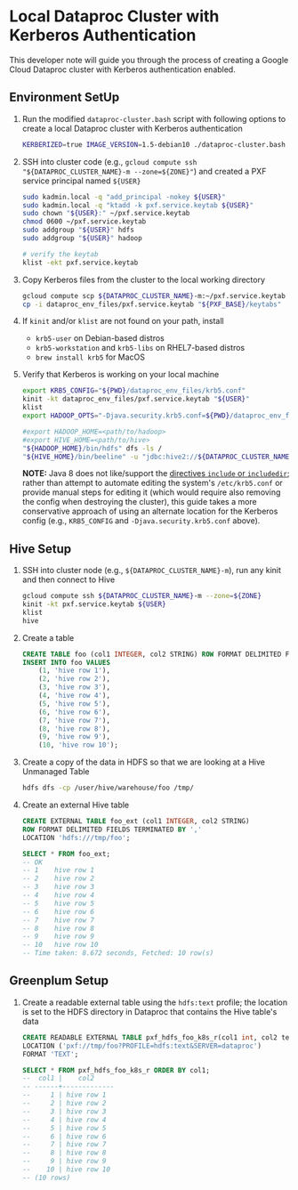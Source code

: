 # Local Dataproc Cluster with Kerberos Authentication

This developer note will guide you through the process of creating a Google Cloud Dataproc cluster with Kerberos authentication enabled.

## Environment SetUp

1. Run the modified `dataproc-cluster.bash` script with following options to create a local Dataproc cluster with Kerberos authentication

    ```sh
    KERBERIZED=true IMAGE_VERSION=1.5-debian10 ./dataproc-cluster.bash --create 'core:hadoop.security.auth_to_local=RULE:[1:$1] RULE:[2:$1] DEFAULT,hdfs:dfs.client.use.datanode.hostname=true'
    ```

1. SSH into cluster code (e.g., `gcloud compute ssh "${DATAPROC_CLUSTER_NAME}-m --zone=${ZONE}"`) and created a PXF service principal named `${USER}`

    ```sh
    sudo kadmin.local -q "add_principal -nokey ${USER}"
    sudo kadmin.local -q "ktadd -k pxf.service.keytab ${USER}"
    sudo chown "${USER}:" ~/pxf.service.keytab
    chmod 0600 ~/pxf.service.keytab
    sudo addgroup "${USER}" hdfs
    sudo addgroup "${USER}" hadoop

    # verify the keytab
    klist -ekt pxf.service.keytab
    ```

1. Copy Kerberos files from the cluster to the local working directory

    ```sh
    gcloud compute scp ${DATAPROC_CLUSTER_NAME}-m:~/pxf.service.keytab "${DATAPROC_CLUSTER_NAME}-m:/etc/krb5.conf" dataproc_env_files/
    cp -i dataproc_env_files/pxf.service.keytab "${PXF_BASE}/keytabs"
    ```

1. If `kinit` and/or `klist` are not found on your path, install
    * `krb5-user` on Debian-based distros
    * `krb5-workstation` and `krb5-libs` on RHEL7-based distros
    * `brew install krb5` for MacOS

1. Verify that Kerberos is working on your local machine

    ```sh
    export KRB5_CONFIG="${PWD}/dataproc_env_files/krb5.conf"
    kinit -kt dataproc_env_files/pxf.service.keytab "${USER}"
    klist
    export HADOOP_OPTS="-Djava.security.krb5.conf=${PWD}/dataproc_env_files/krb5.conf"

    #export HADOOP_HOME=<path/to/hadoop>
    #export HIVE_HOME=<path/to/hive>
    "${HADOOP_HOME}/bin/hdfs" dfs -ls /
    "${HIVE_HOME}/bin/beeline" -u "jdbc:hive2://${DATAPROC_CLUSTER_NAME}-m.c.data-gpdb-ud.internal:10000/default;principal=hive/${DATAPROC_CLUSTER_NAME}-m.c.data-gpdb-ud.internal@C.DATA-GPDB-UD.INTERNAL"
    ```

    **NOTE:** Java 8 does not like/support the [directives `include` or `includedir`][0]; rather than attempt to automate editing the system's `/etc/krb5.conf` or provide manual steps for editing it (which would require also removing the config when destroying the cluster), this guide takes a more conservative approach of using an alternate location for the Kerberos config (e.g., `KRB5_CONFIG` and `-Djava.security.krb5.conf` above).

## Hive Setup

1. SSH into cluster node (e.g., `${DATAPROC_CLUSTER_NAME}-m`), run any kinit and then connect to Hive

    ```sh
    gcloud compute ssh ${DATAPROC_CLUSTER_NAME}-m --zone=${ZONE}
    kinit -kt pxf.service.keytab ${USER}
    klist
    hive
    ```

1. Create a table

    ```sql
    CREATE TABLE foo (col1 INTEGER, col2 STRING) ROW FORMAT DELIMITED FIELDS TERMINATED BY ',';
    INSERT INTO foo VALUES
        (1, 'hive row 1'),
        (2, 'hive row 2'),
        (3, 'hive row 3'),
        (4, 'hive row 4'),
        (5, 'hive row 5'),
        (6, 'hive row 6'),
        (7, 'hive row 7'),
        (8, 'hive row 8'),
        (9, 'hive row 9'),
        (10, 'hive row 10');
    ```

1. Create a copy of the data in HDFS so that we are looking at a Hive Unmanaged Table

    ```sh
    hdfs dfs -cp /user/hive/warehouse/foo /tmp/
    ```

1. Create an external Hive table

    ```sql
    CREATE EXTERNAL TABLE foo_ext (col1 INTEGER, col2 STRING)
    ROW FORMAT DELIMITED FIELDS TERMINATED BY ','
    LOCATION 'hdfs:///tmp/foo';

    SELECT * FROM foo_ext;
    -- OK
    -- 1    hive row 1
    -- 2    hive row 2
    -- 3    hive row 3
    -- 4    hive row 4
    -- 5    hive row 5
    -- 6    hive row 6
    -- 7    hive row 7
    -- 8    hive row 8
    -- 9    hive row 9
    -- 10   hive row 10
    -- Time taken: 8.672 seconds, Fetched: 10 row(s)
    ```

## Greenplum Setup

1. Create a readable external table using the `hdfs:text` profile; the location is set to the HDFS directory in Dataproc that contains the Hive table's data

    ```sql
    CREATE READABLE EXTERNAL TABLE pxf_hdfs_foo_k8s_r(col1 int, col2 text)
    LOCATION ('pxf://tmp/foo?PROFILE=hdfs:text&SERVER=dataproc')
    FORMAT 'TEXT';

    SELECT * FROM pxf_hdfs_foo_k8s_r ORDER BY col1;
    --  col1 |    col2
    -- ------+-------------
    --     1 | hive row 1
    --     2 | hive row 2
    --     3 | hive row 3
    --     4 | hive row 4
    --     5 | hive row 5
    --     6 | hive row 6
    --     7 | hive row 7
    --     8 | hive row 8
    --     9 | hive row 9
    --    10 | hive row 10
    -- (10 rows)
    ```

<!-- link ids -->
[0]: https://linux.die.net/man/5/krb5.conf

